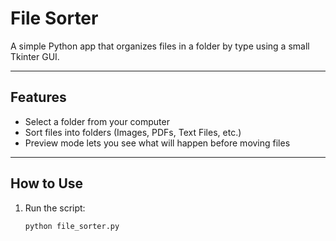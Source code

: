 # File Sorter

A simple Python app that organizes files in a folder by type using a small Tkinter GUI.

---

## Features
- Select a folder from your computer  
- Sort files into folders (Images, PDFs, Text Files, etc.)  
- Preview mode lets you see what will happen before moving files  

---

## How to Use
1. Run the script:
   ```bash
   python file_sorter.py
